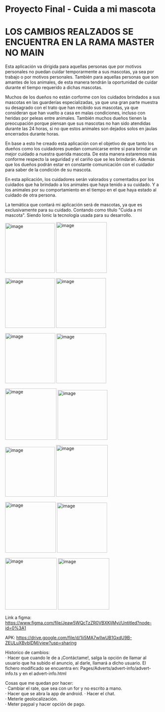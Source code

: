 # Proyecto Final - Cuida a mi mascota

# LOS CAMBIOS REALZADOS SE ENCUENTRA EN LA RAMA MASTER NO MAIN

Esta aplicación va dirigida para aquellas personas que por motivos personales no puedan cuidar temporarmente a sus mascotas, ya sea por trabajo o por motivos personales. También para aquellas personas que son amantes de los animales, de esta manera tendrán la oportunidad de cuidar durante el tiempo requerido a dichas mascotas. 

Muchos de los dueños no están corforme con los cuidados brindados a sus mascotas en las guarderías especializadas, ya que una gran parte muestra su desagrado con el trato que han recibido sus mascotas, ya que consideran que han vuelto a casa en malas condiciones, incluso con heridas por peleas entre animales. También muchos dueños tienen la preocupación porque piensan que sus mascotas no han sido atendidas durante las 24 horas, si no que estos animales son dejados solos en jaulas encerrados durante horas.

En base a esto he creado esta aplicación con el objetivo de que tanto los dueños como los cuidadores puedan comunicarse entre sí para brindar un mejor cuidado a nuestra querida mascota. De esta manera estaremos más conforme respecto la seguridad y el cariño que se les brindarán. Además que los dueños podrán estar en constante comunicación con el cuidador para saber de la condición de su mascota. 

En esta aplicación, los cuidadores serán valorados y comentados por los cuidados que ha brindado a los animales que haya tenido a su cuidado. Y a los animales por su comportamiento en el tiempo en el que haya estado al cuidado de otra persona.

La temática que contará mi aplicación será de mascotas, ya que es exclusivamente para su cuidado. Contando como título "Cuida a mi mascota". 
Siendo Ionic la tecnología usada para su desarrollo.

<img width="161" alt="image" src="https://user-images.githubusercontent.com/91321987/157539359-16083353-8b09-40a0-8711-80c05911827a.png">             <img width="164" alt="image" src="https://user-images.githubusercontent.com/91321987/157540797-0aa7ea5a-cea8-4668-85c2-bfa429f9e227.png">

<img width="161" alt="image" src="https://user-images.githubusercontent.com/91321987/157540851-d6a8bd6c-31e4-499e-9795-335f4b664453.png">             <img width="161" alt="image" src="https://user-images.githubusercontent.com/91321987/157539482-e01c6573-afcb-4278-8962-d3afaa361ba5.png">

<img width="162" alt="image" src="https://user-images.githubusercontent.com/91321987/157539558-1c493a1d-c1d1-4d8c-bc75-11e9dd71cc4b.png">             <img width="161" alt="image" src="https://user-images.githubusercontent.com/91321987/157539621-28ea4a0a-d6d5-47e4-aebf-fa7c848c247f.png">

<img width="166" alt="image" src="https://user-images.githubusercontent.com/91321987/157539709-37c2ddc3-648b-472c-9f07-a868860957e6.png">             <img width="161" alt="image" src="https://user-images.githubusercontent.com/91321987/157539845-184f7305-87a5-4efc-a89f-ee0a849db22d.png">

<img width="161" alt="image" src="https://user-images.githubusercontent.com/91321987/157539936-e31e902d-4728-4013-b304-7204b39ddbeb.png">               <img width="167" alt="image" src="https://user-images.githubusercontent.com/91321987/157539985-01f53f92-d697-4711-9f58-1b2f72eebc63.png">

<img width="164" alt="image" src="https://user-images.githubusercontent.com/91321987/157540060-7159e3a1-d620-4b60-8eb7-a4162a436af8.png">             <img width="162" alt="image" src="https://user-images.githubusercontent.com/91321987/157540090-ee3d388a-c9f6-4985-8f74-bdb234ad3d9a.png">

<img width="167" alt="image" src="https://user-images.githubusercontent.com/91321987/157540513-3286a83b-1799-4d0a-b1af-72929ab4b9ad.png">             <img width="166" alt="image" src="https://user-images.githubusercontent.com/91321987/157540542-eacde35a-c01e-40d4-9245-313b8a077adb.png">

Link a figma: 
https://www.figma.com/file/Jeaw5WQcTzZR0VBXKljMyi/Untitled?node-id=0%3A1 

APK: https://drive.google.com/file/d/1ii5MA7wIIwUB1GxdU9B-ZEULuXBvbIDM/view?usp=sharing

Historico de cambios:<br>
 · Hacer que cuando le de a ¡Contáctame!, salga la opción de llamar al usuario que ha subido el anuncio, al darle, llamará a dicho usuario. El fichero modificado se encuentra en: Pages/Adverts/advert-info/advert-info.ts y en el advert-info.html
 
 Cosas que me quedan por hacer:<br>
  · Cambiar el rate, que sea con un for y no escrito a mano.<br>
  · Hacer que se abra la app de android.
  · Hacer el chat.<br>
  · Meterle geolocalización.<br>
  · Meter paypal y hacer opción de pago.<br>

